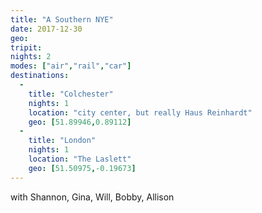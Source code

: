 ```yaml
---
title: "A Southern NYE"
date: 2017-12-30
geo: 
tripit: 
nights: 2
modes: ["air","rail","car"]
destinations:
  -
    title: "Colchester"
    nights: 1
    location: "city center, but really Haus Reinhardt"
    geo: [51.89946,0.89112]
  -
    title: "London"
    nights: 1
    location: "The Laslett"
    geo: [51.50975,-0.19673]
---
```


with Shannon, Gina, Will, Bobby, Allison

